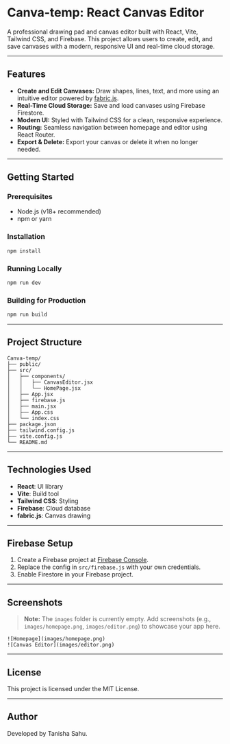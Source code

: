 
# Canva-temp: React Canvas Editor

A professional drawing pad and canvas editor built with React, Vite, Tailwind CSS, and Firebase. This project allows users to create, edit, and save canvases with a modern, responsive UI and real-time cloud storage.

---

## Features

- **Create and Edit Canvases:** Draw shapes, lines, text, and more using an intuitive editor powered by [fabric.js](https://fabricjs.com/).
- **Real-Time Cloud Storage:** Save and load canvases using Firebase Firestore.
- **Modern UI:** Styled with Tailwind CSS for a clean, responsive experience.
- **Routing:** Seamless navigation between homepage and editor using React Router.
- **Export & Delete:** Export your canvas or delete it when no longer needed.

---

## Getting Started

### Prerequisites
- Node.js (v18+ recommended)
- npm or yarn

### Installation
```bash
npm install
```

### Running Locally
```bash
npm run dev
```

### Building for Production
```bash
npm run build
```

---

## Project Structure
```
Canva-temp/
├── public/
├── src/
│   ├── components/
│   │   ├── CanvasEditor.jsx
│   │   └── HomePage.jsx
│   ├── App.jsx
│   ├── firebase.js
│   ├── main.jsx
│   ├── App.css
│   └── index.css
├── package.json
├── tailwind.config.js
├── vite.config.js
└── README.md
```

---

## Technologies Used
- **React**: UI library
- **Vite**: Build tool
- **Tailwind CSS**: Styling
- **Firebase**: Cloud database
- **fabric.js**: Canvas drawing

---

## Firebase Setup
1. Create a Firebase project at [Firebase Console](https://console.firebase.google.com/).
2. Replace the config in `src/firebase.js` with your own credentials.
3. Enable Firestore in your Firebase project.

---

## Screenshots

> **Note:** The `images` folder is currently empty. Add screenshots (e.g., `images/homepage.png`, `images/editor.png`) to showcase your app here.

```
![Homepage](images/homepage.png)
![Canvas Editor](images/editor.png)
```

---

## License

This project is licensed under the MIT License.

---

## Author

Developed by Tanisha Sahu.
